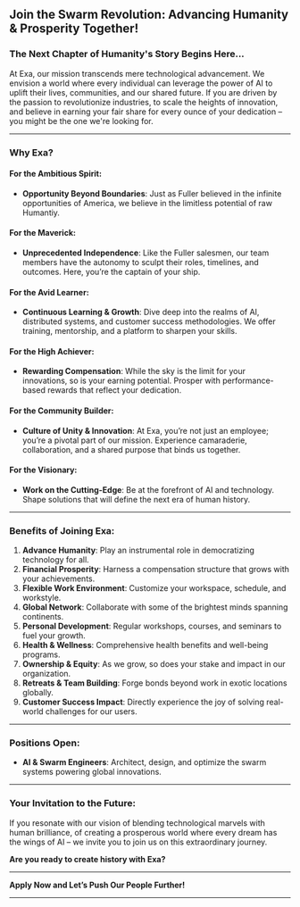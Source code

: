 ## **Join the Swarm Revolution: Advancing Humanity & Prosperity Together!**

### **The Next Chapter of Humanity's Story Begins Here...**

At Exa, our mission transcends mere technological advancement. We envision a world where every individual can leverage the power of AI to uplift their lives, communities, and our shared future. If you are driven by the passion to revolutionize industries, to scale the heights of innovation, and believe in earning your fair share for every ounce of your dedication – you might be the one we're looking for.

---

### **Why Exa?** 

#### **For the Ambitious Spirit**:
- **Opportunity Beyond Boundaries**: Just as Fuller believed in the infinite opportunities of America, we believe in the limitless potential of raw Humantiy.
  
#### **For the Maverick**:
- **Unprecedented Independence**: Like the Fuller salesmen, our team members have the autonomy to sculpt their roles, timelines, and outcomes. Here, you’re the captain of your ship.

#### **For the Avid Learner**:
- **Continuous Learning & Growth**: Dive deep into the realms of AI, distributed systems, and customer success methodologies. We offer training, mentorship, and a platform to sharpen your skills.

#### **For the High Achiever**:
- **Rewarding Compensation**: While the sky is the limit for your innovations, so is your earning potential. Prosper with performance-based rewards that reflect your dedication.

#### **For the Community Builder**:
- **Culture of Unity & Innovation**: At Exa, you’re not just an employee; you’re a pivotal part of our mission. Experience camaraderie, collaboration, and a shared purpose that binds us together.

#### **For the Visionary**:
- **Work on the Cutting-Edge**: Be at the forefront of AI and technology. Shape solutions that will define the next era of human history.

---

### **Benefits of Joining Exa**:

1. **Advance Humanity**: Play an instrumental role in democratizing technology for all.
2. **Financial Prosperity**: Harness a compensation structure that grows with your achievements.
3. **Flexible Work Environment**: Customize your workspace, schedule, and workstyle.
4. **Global Network**: Collaborate with some of the brightest minds spanning continents.
5. **Personal Development**: Regular workshops, courses, and seminars to fuel your growth.
6. **Health & Wellness**: Comprehensive health benefits and well-being programs.
7. **Ownership & Equity**: As we grow, so does your stake and impact in our organization.
8. **Retreats & Team Building**: Forge bonds beyond work in exotic locations globally.
9. **Customer Success Impact**: Directly experience the joy of solving real-world challenges for our users.

---

### **Positions Open**:

- **AI & Swarm Engineers**: Architect, design, and optimize the swarm systems powering global innovations.

---

### **Your Invitation to the Future**:
If you resonate with our vision of blending technological marvels with human brilliance, of creating a prosperous world where every dream has the wings of AI – we invite you to join us on this extraordinary journey.

**Are you ready to create history with Exa?**

---

**Apply Now and Let’s Push Our People Further!**

---